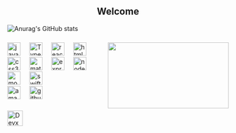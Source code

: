 <h2 align="center">Welcome</h2>

![Anurag's GitHub stats](https://github-readme-stats.vercel.app/api?username=Thxmxs&show_icons=true&theme=radical)

###

 <img align="right" height="150px" width="275px" src="https://media.giphy.com/media/v1.Y2lkPTc5MGI3NjExeWxuNmt1cm40YTZkNzl6N3Y5c2llbHF2bHVxZDBvajN1djRxbXp3MyZlcD12MV9pbnRlcm5hbF9naWZfYnlfaWQmY3Q9Zw/3o6ozBtvwB1zhexuLK/giphy.gif"  />

###

<div align ="left">
    <img src="https://cdn.jsdelivr.net/gh/devicons/devicon/icons/javascript/javascript-original.svg" height="30" alt="javascript logo"  />
   <img width="12" />
   <img src="https://cdn.jsdelivr.net/gh/devicons/devicon/icons/typescript/typescript-original.svg" height="30" alt="Typescript logo"  />
   <img width="12" />
   <img src="https://cdn.jsdelivr.net/gh/devicons/devicon/icons/react/react-original.svg" height="30" alt="react logo"  />
   <img width="12" />
   <img src="https://cdn.jsdelivr.net/gh/devicons/devicon/icons/html5/html5-original.svg" height="30" alt="html5 logo"  />
   <img width="12" />
   <img src="https://cdn.jsdelivr.net/gh/devicons/devicon/icons/css3/css3-original.svg" height="30" alt="css3 logo"  />
   <img width="12" />
   <img src="https://cdn.jsdelivr.net/gh/devicons/devicon/icons/materialui/materialui-original.svg" height="30" alt="materialui logo"  />
   <img width="12" />
   <img src="https://cdn.jsdelivr.net/gh/devicons/devicon/icons/express/express-original.svg" height="30" alt="express logo"  />
   <img width="12" />
   <img src="https://cdn.jsdelivr.net/gh/devicons/devicon/icons/nodejs/nodejs-original.svg" height="30" alt="nodejs logo"  />
   <img width="12" />
   <img src="https://cdn.jsdelivr.net/gh/devicons/devicon/icons/mongodb/mongodb-original.svg" height="30" alt="mongodb logo"  />
  <img width="12" />
   <img src="https://cdn.jsdelivr.net/gh/devicons/devicon/icons/swift/swift-original.svg" height="30" alt="swift logo"  />
    <br/>
   <img src="https://cdn.jsdelivr.net/gh/devicons/devicon/icons/amazonwebservices/amazonwebservices-original-wordmark.svg" height="30" alt="amazon logo"  />
   <img width="12" />
   <img src="https://cdn.jsdelivr.net/gh/devicons/devicon/icons/github/github-original.svg" height="30" alt="github logo"  />
</div>



###

<div align="left">
  <a href="https://devxel.site/" target="_blank"><img src="https://img.shields.io/static/v1?message=Devxel&logo=discord&label=&color=purple&logoColor=white&labelColor=&style=for-the-badge" height="35" alt="Devxel logo"  /></a>
</div>

###



